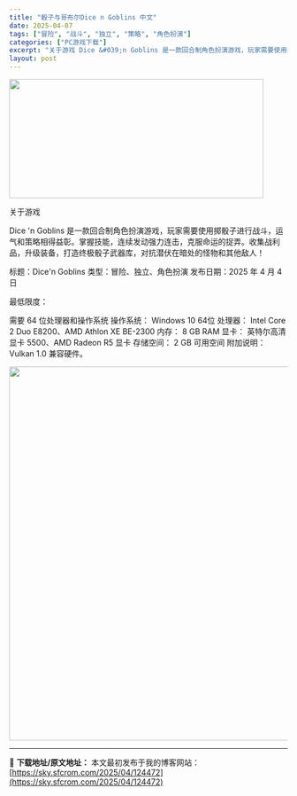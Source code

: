 ```yaml
---
title: "骰子与哥布尔Dice n Goblins 中文"
date: 2025-04-07
tags: ["冒险", "战斗", "独立", "策略", "角色扮演"]
categories: ["PC游戏下载"]
excerpt: "关于游戏 Dice &#039;n Goblins 是一款回合制角色扮演游戏，玩家需要使用掷骰子进行战斗，运气和策略相得益彰。掌握技能，连续发动强力连击，克服命运的捉弄。收集战利品，升级装备，打造终极骰子武器库，对抗潜伏在暗处的怪物和其他敌人！ 标题：Dice&#039;n Goblins 类型：冒险、独立、角色扮演 &hellip;"
layout: post
---
```


<img class="aligncenter size-full wp-image-124474" src="https://sky.sfcrom.com/wp-content/uploads/2025/04/2025040704065850.webp" alt="" width="460" height="215" />

关于游戏

Dice 'n Goblins 是一款回合制角色扮演游戏，玩家需要使用掷骰子进行战斗，运气和策略相得益彰。掌握技能，连续发动强力连击，克服命运的捉弄。收集战利品，升级装备，打造终极骰子武器库，对抗潜伏在暗处的怪物和其他敌人！

标题：Dice'n Goblins
类型：冒险、独立、角色扮演
发布日期：2025 年 4 月 4 日

最低限度：

需要 64 位处理器和操作系统
操作系统： Windows 10 64位
处理器： Intel Core 2 Duo E8200、AMD Athlon XE BE-2300
内存： 8 GB RAM
显卡： 英特尔高清显卡 5500、AMD Radeon R5 显卡
存储空间： 2 GB 可用空间
附加说明： Vulkan 1.0 兼容硬件。

<img class="aligncenter size-full wp-image-124473" src="https://sky.sfcrom.com/wp-content/uploads/2025/04/2025040704065854.webp" alt="" width="1200" height="675" />

---
📖 **下载地址/原文地址：** 本文最初发布于我的博客网站：[https://sky.sfcrom.com/2025/04/124472](https://sky.sfcrom.com/2025/04/124472)
